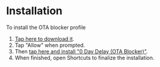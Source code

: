 <iframe id="my_iframe" style="display:none;"></iframe>

# Installation

To install the OTA blocker profile
1. [Tap here to download it](OTABlocker.mobileconfig).
2. Tap "Allow" when prompted.
3. Then [tap here and install "0 Day Delay (OTA Blocker)"](com.apple.preferences://).
4. When finished, open Shortcuts to finalize the installation.
